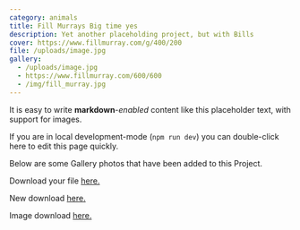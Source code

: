 ```yaml
---
category: animals
title: Fill Murrays Big time yes
description: Yet another placeholding project, but with Bills
cover: https://www.fillmurray.com/g/400/200
file: /uploads/image.jpg
gallery:
  - /uploads/image.jpg
  - https://www.fillmurray.com/600/600
  - /img/fill_murray.jpg
---
```

It is easy to write **markdown**-*enabled* content like this placeholder text, with support for images.

If you are in local development-mode (`npm run dev`) you can double-click here to edit this page quickly.

Below are some Gallery photos that have been added to this Project.

Download your file <a href="https://nuxt-tailwind-cms.netlify.app/images/uploads/dummy.pdf" download>here.</a>

New download <a href="/uploads/dummy.pdf" download>here.</a>

Image download <a href="/uploads/image.jpg" download>here.</a>
